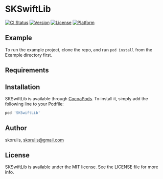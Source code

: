 # SKSwiftLib

[![CI Status](http://img.shields.io/travis/skorulis/SKSwiftLib.svg?style=flat)](https://travis-ci.org/skorulis/SKSwiftLib)
[![Version](https://img.shields.io/cocoapods/v/SKSwiftLib.svg?style=flat)](http://cocoapods.org/pods/SKSwiftLib)
[![License](https://img.shields.io/cocoapods/l/SKSwiftLib.svg?style=flat)](http://cocoapods.org/pods/SKSwiftLib)
[![Platform](https://img.shields.io/cocoapods/p/SKSwiftLib.svg?style=flat)](http://cocoapods.org/pods/SKSwiftLib)

## Example

To run the example project, clone the repo, and run `pod install` from the Example directory first.

## Requirements

## Installation

SKSwiftLib is available through [CocoaPods](http://cocoapods.org). To install
it, simply add the following line to your Podfile:

```ruby
pod 'SKSwiftLib'
```

## Author

skorulis, skorulis@gmail.com

## License

SKSwiftLib is available under the MIT license. See the LICENSE file for more info.
